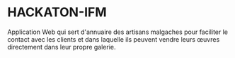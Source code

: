 # HACKATON-IFM
Application Web qui sert d'annuaire des artisans malgaches pour faciliter le contact avec les clients et dans laquelle ils peuvent vendre leurs œuvres directement dans leur propre galerie.

